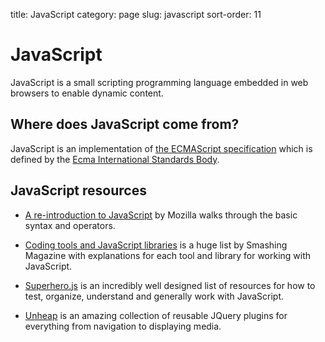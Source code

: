 title: JavaScript
category: page
slug: javascript
sort-order: 11


# JavaScript
JavaScript is a small scripting programming language embedded in web browsers 
to enable dynamic content. 


## Where does JavaScript come from?
JavaScript is an implementation of 
[the ECMAScript specification](https://developer.mozilla.org/en-US/docs/Web/JavaScript/Guide/JavaScript_Overview) 
which is defined by the 
[Ecma International Standards Body](http://www.ecma-international.org/default.htm).


## JavaScript resources
* [A re-introduction to JavaScript](https://developer.mozilla.org/en-US/docs/Web/JavaScript/A_re-introduction_to_JavaScript)
  by Mozilla walks through the basic syntax and operators.

* [Coding tools and JavaScript libraries](http://www.smashingmagazine.com/2011/10/28/useful-coding-workflow-tools-for-web-designers-developers/)
  is a huge list by Smashing Magazine with explanations for each tool and 
  library for working with JavaScript.

* [Superhero.js](http://superherojs.com/) is an incredibly well designed list
  of resources for how to test, organize, understand and generally work with
  JavaScript.

* [Unheap](http://www.unheap.com/) is an amazing collection of reusable JQuery 
  plugins for everything from navigation to displaying media.
